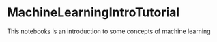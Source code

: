 # MachineLearningIntroTutorial
This notebooks is an introduction to some concepts of machine learning 
